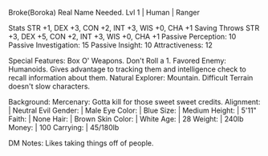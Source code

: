 Broke(Boroka) Real Name Needed.
Lvl 1 | Human | Ranger

Stats         STR +1, DEX +3, CON +2, INT +3, WIS +0, CHA +1
Saving Throws STR +3, DEX +5, CON +2, INT +3, WIS +0, CHA +1
Passive Perception:     10
Passive Investigation:  15
Passive Insight:        10
Attractiveness:         12


Special Features:
Box O' Weapons. Don't Roll a 1.
Favored Enemy: Humanoids. Gives advantage to tracking them and intelligence check to recall information about them.
Natural Explorer: Mountain. Difficult Terrain doesn't slow characters.

Background: Mercenary: Gotta kill for those sweet sweet credits.
Alignment:   | Neutral Evil
Gender:      | Male
Eye Color:   | Blue
Size:        | Medium
Height:      | 5'11"
Faith:       | None
Hair:        | Brown
Skin Color:  | White
Age:         | 28
Weight:      | 240lb
Money:       | 100
Carrying:    | 45/180lb

DM Notes:
Likes taking things off of people.
